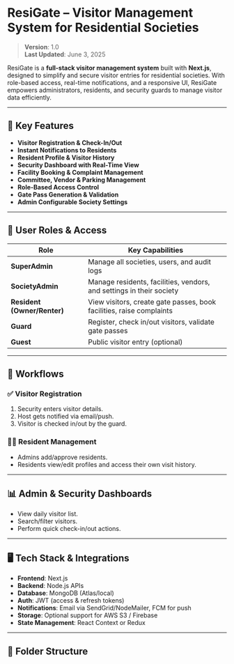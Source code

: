 # ResiGate – Visitor Management System for Residential Societies

> **Version**: 1.0  
> **Last Updated**: June 3, 2025

ResiGate is a **full-stack visitor management system** built with **Next.js**, designed to simplify and secure visitor entries for residential societies. With role-based access, real-time notifications, and a responsive UI, ResiGate empowers administrators, residents, and security guards to manage visitor data efficiently.

---

## 🚀 Key Features

- **Visitor Registration & Check-In/Out**
- **Instant Notifications to Residents**
- **Resident Profile & Visitor History**
- **Security Dashboard with Real-Time View**
- **Facility Booking & Complaint Management**
- **Committee, Vendor & Parking Management**
- **Role-Based Access Control**
- **Gate Pass Generation & Validation**
- **Admin Configurable Society Settings**

---

## 👥 User Roles & Access

| Role          | Key Capabilities |
|---------------|------------------|
| **SuperAdmin** | Manage all societies, users, and audit logs |
| **SocietyAdmin** | Manage residents, facilities, vendors, and settings in their society |
| **Resident (Owner/Renter)** | View visitors, create gate passes, book facilities, raise complaints |
| **Guard** | Register, check in/out visitors, validate gate passes |
| **Guest** | Public visitor entry (optional) |

---

## 🔄 Workflows

### ✅ Visitor Registration
1. Security enters visitor details.
2. Host gets notified via email/push.
3. Visitor is checked in/out by the guard.

### 🧑‍💼 Resident Management
- Admins add/approve residents.
- Residents view/edit profiles and access their own visit history.

---

## 📊 Admin & Security Dashboards

- View daily visitor list.
- Search/filter visitors.
- Perform quick check-in/out actions.

---

## 🖥️ Tech Stack & Integrations

- **Frontend**: Next.js
- **Backend**: Node.js APIs
- **Database**: MongoDB (Atlas/local)
- **Auth**: JWT (access & refresh tokens)
- **Notifications**: Email via SendGrid/NodeMailer, FCM for push
- **Storage**: Optional support for AWS S3 / Firebase
- **State Management**: React Context or Redux

---

## 📁 Folder Structure

